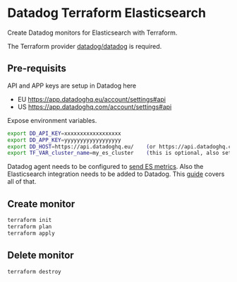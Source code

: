# Datadog Terraform Elasticsearch

Create Datadog monitors for Elasticsearch with Terraform.

The Terraform provider [datadog/datadog](https://registry.terraform.io/providers/DataDog/datadog/latest/docs) is required.


## Pre-requisits

API and APP keys are setup in Datadog here
  - EU https://app.datadoghq.eu/account/settings#api
  - US https://app.datadoghq.com/account/settings#api

Expose environment variables.

```bash
export DD_API_KEY=xxxxxxxxxxxxxxxxxx
export DD_APP_KEY=yyyyyyyyyyyyyyyyyy
export DD_HOST=https://api.datadoghq.eu/    (or https://api.datadoghq.com/ for USA)
export TF_VAR_cluster_name=my_es_cluster    (this is optional, also set in variables.tf)
```

Datadog agent needs to be configured to [send ES metrics](https://docs.datadoghq.com/integrations/elastic/?tab=host).
Also the Elasticsearch integration needs to be added to Datadog. This [guide](https://www.datadoghq.com/blog/monitor-elasticsearch-datadog/) covers all of that.


## Create monitor

```bash
terraform init
terraform plan
terraform apply
```


## Delete monitor

```
terraform destroy
```
